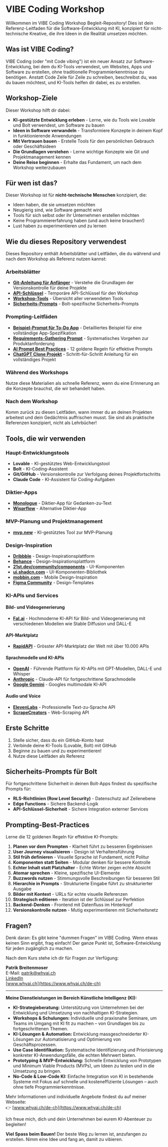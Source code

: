 # VIBE Coding Workshop

Willkommen im VIBE Coding Workshop Begleit-Repository! Dies ist dein Referenz-Leitfaden für die Software-Entwicklung mit KI, konzipiert für nicht-technische Kreative, die ihre Ideen in die Realität umsetzen möchten.

## Was ist VIBE Coding?

VIBE Coding (oder "mit Code vibing") ist ein neuer Ansatz zur Software-Entwicklung, bei dem du KI-Tools verwendest, um Websites, Apps und Software zu erstellen, ohne traditionelle Programmierkenntnisse zu benötigen. Anstatt Code Zeile für Zeile zu schreiben, beschreibst du, was du bauen möchtest, und KI-Tools helfen dir dabei, es zu erstellen.

## Workshop-Ziele

Dieser Workshop hilft dir dabei:

- **KI-gestützte Entwicklung erleben** - Lerne, wie du Tools wie Lovable und Bolt verwendest, um Software zu bauen
- **Ideen in Software verwandeln** - Transformiere Konzepte in deinem Kopf in funktionierende Anwendungen
- **Mit Vertrauen bauen** - Erstelle Tools für den persönlichen Gebrauch oder Geschäftsideen
- **Die Grundlagen verstehen** - Lerne wichtige Konzepte wie Git und Projektmanagement kennen
- **Deine Reise beginnen** - Erhalte das Fundament, um nach dem Workshop weiterzubauen

## Für wen ist das?

Dieser Workshop ist für **nicht-technische Menschen** konzipiert, die:

- Ideen haben, die sie umsetzen möchten
- Neugierig sind, wie Software gemacht wird
- Tools für sich selbst oder ihr Unternehmen erstellen möchten
- Keine Programmiererfahrung haben (und auch keine brauchen!)
- Lust haben zu experimentieren und zu lernen

## Wie du dieses Repository verwendest

Dieses Repository enthält Arbeitsblätter und Leitfäden, die du während und nach dem Workshop als Referenz nutzen kannst:

### Arbeitsblätter

- **[Git-Anleitung für Anfänger](worksheets/Git/beginner-guide-to-git.md)** - Verstehe die Grundlagen der Versionskontrolle für deine Projekte
- **[API-Schlüssel](worksheets/api_keys.md)** - Temporäre API-Schlüssel für den Workshop
- **[Workshop-Tools](worksheets/workshop_tools.md)** - Übersicht aller verwendeten Tools
- **[Sicherheits-Prompts](worksheets/security-prompts-beispiele.md)** - Bolt-spezifische Sicherheits-Prompts

### Prompting-Leitfäden

- **[Beispiel-Prompt für To-Do App](worksheets/Prompting/1-beispielprompt-todo.md)** - Detailliertes Beispiel für eine vollständige App-Spezifikation
- **[Requirements-Gathering Prompt](worksheets/Prompting/2-erstellung-prd-prompt.md)** - Systematisches Vorgehen zur Produktanforderung
- **[AI Prompt Best Practices](worksheets/Prompting/3-ai-prompt-best-practices.md)** - 12 goldene Regeln für effektive Prompts
- **[ChatGPT Clone Projekt](worksheets/Prompting/4-api-chatgpt-clone.md)** - Schritt-für-Schritt Anleitung für ein vollständiges Projekt

### Während des Workshops

Nutze diese Materialien als schnelle Referenz, wenn du eine Erinnerung an die Konzepte brauchst, die wir behandelt haben.

### Nach dem Workshop

Komm zurück zu diesen Leitfäden, wann immer du an deinen Projekten arbeitest und dein Gedächtnis auffrischen musst. Sie sind als praktische Referenzen konzipiert, nicht als Lehrbücher!

## Tools, die wir verwenden

### Haupt-Entwicklungstools
- **Lovable** - KI-gestütztes Web-Entwicklungstool
- **Bolt** - KI-Coding-Assistent
- **Git/GitHub** - Versionskontrolle zur Verfolgung deines Projektfortschritts
- **Claude Code** - KI-Assistent für Coding-Aufgaben

### Diktier-Apps
- **[Monologue](https://monologue.to/?ref=KIUVNUN)** - Diktier-App für Gedanken-zu-Text
- **[Wisprflow](https://wisprflow.ai/)** - Alternative Diktier-App

### MVP-Planung und Projektmanagement
- **[mvp.new](https://mvp.new/)** - KI-gestütztes Tool zur MVP-Planung

### Design-Inspiration
- **[Dribbble](https://dribbble.com/)** - Design-Inspirationsplattform
- **[Behance](https://www.behance.net/)** - Design-Inspirationsplattform
- **[21st.dev/community/components](https://21st.dev/community/components)** - UI-Komponenten
- **[ui.shadcn.com](https://ui.shadcn.com/)** - UI-Komponenten-Bibliothek
- **[mobbin.com](https://mobbin.com/)** - Mobile Design-Inspiration
- **[Figma Community](https://www.figma.com/community)** - Design-Templates

### KI-APIs und Services

#### Bild- und Videogenerierung
- **[Fal.ai](https://fal.ai/)** - Hochmoderne KI-API für Bild- und Videogenerierung mit verschiedenen Modellen wie Stable Diffusion und DALL-E

#### API-Marktplatz
- **[RapidAPI](https://rapidapi.com/)** - Grösster API-Marktplatz der Welt mit über 10.000 APIs

#### Sprachmodelle und KI-APIs
- **[OpenAI](https://platform.openai.com/)** - Führende Plattform für KI-APIs mit GPT-Modellen, DALL-E und Whisper
- **[Anthropic](https://www.anthropic.com/)** - Claude-API für fortgeschrittene Sprachmodelle
- **[Google Gemini](https://gemini.google.com/)** - Googles multimodale KI-API

#### Audio und Voice
- **[ElevenLabs](https://elevenlabs.io/)** - Professionelle Text-zu-Sprache API
- **[ScrapeCreators](https://app.scrapecreators.com/)** - Web-Scraping API

## Erste Schritte

1. Stelle sicher, dass du ein GitHub-Konto hast
2. Verbinde deine KI-Tools (Lovable, Bolt) mit GitHub
3. Beginne zu bauen und zu experimentieren!
4. Nutze diese Leitfäden als Referenz

## Sicherheits-Prompts für Bolt

Für fortgeschrittene Sicherheit in deinen Bolt-Apps findest du spezifische Prompts für:

- **RLS-Richtlinien (Row Level Security)** - Datenschutz auf Zeilenebene
- **Edge Functions** - Sichere Backend-Logik
- **API-Schlüssel-Sicherheit** - Sichere Integration externer Services

## Prompting-Best-Practices

Lerne die 12 goldenen Regeln für effektive KI-Prompts:

1. **Planen vor dem Prompten** - Klarheit führt zu besseren Ergebnissen
2. **User Journey visualisieren** - Design ist Verhaltensführung
3. **Stil früh definieren** - Visuelle Sprache ist Fundament, nicht Politur
4. **Komponenten statt Seiten** - Modular denken für bessere Kontrolle
5. **Echter Inhalt statt Platzhalter** - Echte Wörter zeigen echte Absicht
6. **Atomar sprechen** - Kleine, spezifische UI-Elemente
7. **Buzzwords nutzen** - Stimmungsvolle Beschreibungen für besseren Stil
8. **Hierarchie in Prompts** - Strukturierte Eingabe führt zu strukturierter Ausgabe
9. **Bilder mit Kontext** - URLs für echte visuelle Referenzen
10. **Strategisch editieren** - Iteration ist der Schlüssel zur Perfektion
11. **Backend-Denken** - Frontend mit Datenfluss im Hinterkopf
12. **Versionskontrolle nutzen** - Mutig experimentieren mit Sicherheitsnetz

## Fragen?

Denk daran: Es gibt keine "dummen Fragen" im VIBE Coding. Wenn etwas keinen Sinn ergibt, frag einfach! Der ganze Punkt ist, Software-Entwicklung für jeden zugänglich zu machen.

Nach dem Kurs stehe ich dir für Fragen zur Verfügung:

**Patrik Breitenmoser**  
E-Mail: patrik@whyai.ch  
[LinkedIn](https://www.linkedin.com/in/patrik-breitenmoser/)  
[www.whyai.ch](https://www.whyai.ch/de-ch)

---

**Meine Dienstleistungen im Bereich Künstliche Intelligenz (KI):**

- **KI-Strategieberatung:** Unterstützung von Unternehmen bei der Entwicklung und Umsetzung von nachhaltigen KI-Strategien.
- **Workshops & Schulungen:** Individuelle und praxisnahe Seminare, um Teams im Umgang mit KI fit zu machen – von Grundlagen bis zu fortgeschrittenen Themen.
- **KI-Lösungen & Automation:** Entwicklung massgeschneiderter KI-Lösungen zur Automatisierung und Optimierung von Geschäftsprozessen.
- **Use Case Identifikation:** Systematische Identifizierung und Priorisierung konkreter KI-Anwendungsfälle, die echten Mehrwert bieten.
- **Prototyping & MVP-Entwicklung:** Schnelle Entwicklung von Prototypen und Minimum Viable Products (MVPs), um Ideen zu testen und in die Umsetzung zu bringen.
- **No-Code & Low-Code KI:** Einfache Integration von KI in bestehende Systeme mit Fokus auf schnelle und kosteneffiziente Lösungen – auch ohne tiefe Programmierkenntnisse.

Mehr Informationen und individuelle Angebote findest du auf meiner Webseite:  
👉 [www.whyai.ch/de-ch](https://www.whyai.ch/de-ch)

Ich freue mich, dich und dein Unternehmen bei eurem KI-Abenteuer zu begleiten!

**Viel Spass beim Bauen!** Der beste Weg zu lernen ist, anzufangen zu erstellen. Nimm eine Idee und fang an, damit zu vibieren.


